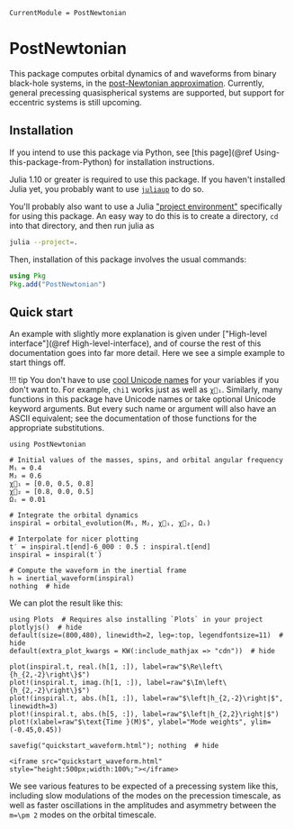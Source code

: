 ```@meta
CurrentModule = PostNewtonian
```

# PostNewtonian

This package computes orbital dynamics of and waveforms from binary black-hole
systems, in the [post-Newtonian
approximation](https://en.wikipedia.org/wiki/Post-Newtonian_expansion).
Currently, general precessing quasispherical systems are supported, but support
for eccentric systems is still upcoming.

## Installation

If you intend to use this package via Python, see [this page](@ref
Using-this-package-from-Python) for installation instructions.

Julia 1.10 or greater is required to use this package.  If you haven't
installed Julia yet, you probably want to use
[`juliaup`](https://github.com/JuliaLang/juliaup#readme) to do so.

You'll probably also want to use a Julia ["project
environment"](https://pkgdocs.julialang.org/v1/environments/)
specifically for using this package.  An easy way to do this is to
create a directory, `cd` into that directory, and then run julia as

```bash
julia --project=.
```

Then, installation of this package involves the usual commands:

```julia
using Pkg
Pkg.add("PostNewtonian")
```

## Quick start

An example with slightly more explanation is given under ["High-level
interface"](@ref High-level-interface), and of course the rest of this
documentation goes into far more detail.  Here we see a simple example to start
things off.

!!! tip
    You don't have to use [cool Unicode
    names](https://docs.julialang.org/en/v1/manual/unicode-input/) for
    your variables if you don't want to.  For example, `chi1` works just
    as well as `χ⃗₁`.  Similarly, many functions in this package have
    Unicode names or take optional Unicode keyword arguments.  But every
    such name or argument will also have an ASCII equivalent; see the
    documentation of those functions for the appropriate substitutions.

```@example 1
using PostNewtonian

# Initial values of the masses, spins, and orbital angular frequency
M₁ = 0.4
M₂ = 0.6
χ⃗₁ = [0.0, 0.5, 0.8]
χ⃗₂ = [0.8, 0.0, 0.5]
Ωᵢ = 0.01

# Integrate the orbital dynamics
inspiral = orbital_evolution(M₁, M₂, χ⃗₁, χ⃗₂, Ωᵢ)

# Interpolate for nicer plotting
t′ = inspiral.t[end]-6_000 : 0.5 : inspiral.t[end]
inspiral = inspiral(t′)

# Compute the waveform in the inertial frame
h = inertial_waveform(inspiral)
nothing  # hide
```

We can plot the result like this:

```@example 1
using Plots  # Requires also installing `Plots` in your project
plotlyjs()  # hide
default(size=(800,480), linewidth=2, leg=:top, legendfontsize=11)  # hide
default(extra_plot_kwargs = KW(:include_mathjax => "cdn"))  # hide

plot(inspiral.t, real.(h[1, :]), label=raw"$\Re\left\{h_{2,-2}\right\}$")
plot!(inspiral.t, imag.(h[1, :]), label=raw"$\Im\left\{h_{2,-2}\right\}$")
plot!(inspiral.t, abs.(h[1, :]), label=raw"$\left|h_{2,-2}\right|$", linewidth=3)
plot!(inspiral.t, abs.(h[5, :]), label=raw"$\left|h_{2,2}\right|$")
plot!(xlabel=raw"$\text{Time }(M)$", ylabel="Mode weights", ylim=(-0.45,0.45))

savefig("quickstart_waveform.html"); nothing  # hide
```

```@raw html
<iframe src="quickstart_waveform.html" style="height:500px;width:100%;"></iframe>
```

We see various features to be expected of a precessing system like this,
including slow modulations of the modes on the precession timescale, as well as
faster oscillations in the amplitudes and asymmetry between the ``m=\pm 2``
modes on the orbital timescale.
